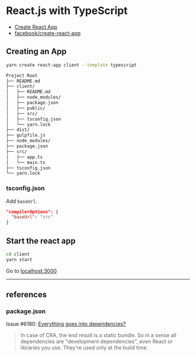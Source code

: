 # React.js with TypeScript

- [Create React App](https://create-react-app.dev/)
- [facebook/create-react-app](https://github.com/facebook/create-react-app)

## Creating an App

```bash
yarn create react-app client --template typescript
```

```bash
Project Root
├── README.md
├── client/
│   ├── README.md
│   ├── node_modules/
│   ├── package.json
│   ├── public/
│   ├── src/
│   ├── tsconfig.json
│   └── yarn.lock
├── dist/
├── gulpfile.js
├── node_modules/
├── package.json
├── src/
│   ├── app.ts
│   └── main.ts
├── tsconfig.json
└── yarn.lock
```

### tsconfig.json

Add `baseUrl`.

```json
"compilerOptions": {
  "baseUrl": "src"
}
```

## Start the react app

```bash
cd client
yarn start
```

Go to [localhost:3000](http://localhost:3000)

---

## references

### package.json

Issue #6180: [Everything goes into dependencies?](https://github.com/facebook/create-react-app/issues/6180#issuecomment-453640473)

> In case of CRA, the end result is a static bundle. So in a sense all dependencies are "development dependencies", even React or libraries you use. They're used only at the build time.
